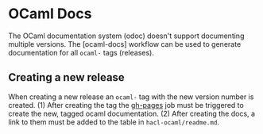 # OCaml Docs

The OCaml documentation system (odoc) doesn't support documenting multiple versions.
The [ocaml-docs] workflow can be used to generate documentation for all `ocaml-` tags (releases).

## Creating a new release

When creating a new release an `ocaml-` tag with the new version number is created.
(1) After creating the tag the [gh-pages] job must be triggered to create the new, tagged ocaml documentation.
(2) After creating the docs, a link to them must be added to the table in `hacl-ocaml/readme.md`.

[gh-pages]: https://github.com/cryspen/hacl-packages/actions/workflows/gh-pages.yml
